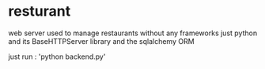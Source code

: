 # resturant
web server used to manage restaurants without any frameworks just python and its BaseHTTPServer library and the sqlalchemy ORM

just run :
'python backend.py'
